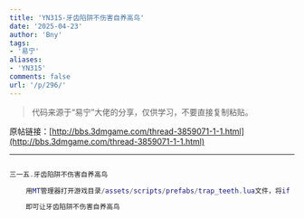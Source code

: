 ```yaml
---
title: 'YN315-牙齿陷阱不伤害自养高鸟'
date: '2025-04-23'
author: 'Bny'
tags:
- '易宁'
aliases:
- 'YN315'
comments: false
url: '/p/296/'
---
```


> 代码来源于“易宁”大佬的分享，仅供学习，不要直接复制粘贴。

原帖链接：[http://bbs.3dmgame.com/thread-3859071-1-1.html](http://bbs.3dmgame.com/thread-3859071-1-1.html)

---

```lua  

三一五.牙齿陷阱不伤害自养高鸟

	用MT管理器打开游戏目录/assets/scripts/prefabs/trap_teeth.lua文件，将if target then替换为if target and not target:HasTag("smallbird") then

	即可让牙齿陷阱不伤害自养高鸟

```  

